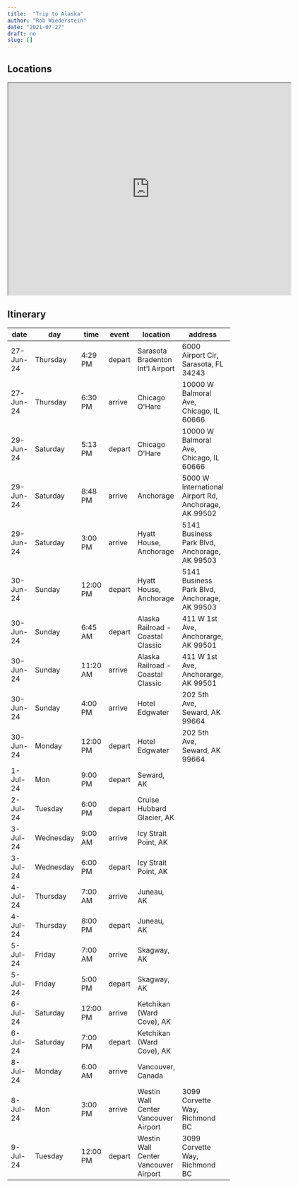 ```yaml
---
title:  "Trip to Alaska"
author: "Rob Wiederstein"
date: "2021-07-27"
draft: no
slug: []
---
```


## Locations

<iframe src="https://www.google.com/maps/d/u/0/edit?mid=1MlQ3FddAE2omXKjZCjg5tALNEufmNkY&usp=sharing" width="640" height="480"></iframe>

## Itinerary

| date      | day       | time     | event  | location                             | address                                              | website                                                                                                 |
| --------- | --------- | -------- | ------ | ------------------------------------ | ---------------------------------------------------- | ------------------------------------------------------------------------------------------------------- |
| 27-Jun-24 | Thursday  | 4:29 PM  | depart | Sarasota Bradenton Int'l Airport     | 6000 Airport Cir, Sarasota, FL 34243                 | http://srq-airport.com/                                                                                 |
| 27-Jun-24 | Thursday  | 6:30 PM  | arrive | Chicago O'Hare                       | 10000 W Balmoral Ave, Chicago, IL 60666              | [https://www.flychicago.com](https://www.flychicago.com/)                                               |
| 29-Jun-24 | Saturday  | 5:13 PM  | depart | Chicago O'Hare                       | 10000 W Balmoral Ave, Chicago, IL 60666              | [https://www.flychicago.com](https://www.flychicago.com/)                                               |
| 29-Jun-24 | Saturday  | 8:48 PM  | arrive | Anchorage                            | 5000 W International Airport Rd, Anchorage, AK 99502 | [https://dot.alaska.gov/anc/](https://dot.alaska.gov/anc/)                                              |
| 29-Jun-24 | Saturday  | 3:00 PM  | arrive | Hyatt House, Anchorage               | 5141 Business Park Blvd, Anchorage, AK 99503         | [https://www.hyatt.com](https://www.hyatt.com/)                                                         |
| 30-Jun-24 | Sunday    | 12:00 PM | depart | Hyatt House, Anchorage               | 5141 Business Park Blvd, Anchorage, AK 99503         | [https://www.hyatt.com](https://www.hyatt.com/)                                                         |
| 30-Jun-24 | Sunday    | 6:45 AM  | depart | Alaska Railroad - Coastal Classic    | 411 W 1st Ave, Anchorarge, AK 99501                  | [https://www.alaskarailroad.com/](https://www.alaskarailroad.com/)                                      |
| 30-Jun-24 | Sunday    | 11:20 AM | arrive | Alaska Railroad - Coastal Classic    | 411 W 1st Ave, Anchorarge, AK 99501                  | [https://www.alaskarailroad.com/](https://www.alaskarailroad.com/)                                      |
| 30-Jun-24 | Sunday    | 4:00 PM  | arrive | Hotel Edgwater                       | 202 5th Ave, Seward, AK 99664                        | [https://hoteledgewaterseward.com/](https://hoteledgewaterseward.com/)                                  |
| 30-Jun-24 | Monday    | 12:00 PM | depart | Hotel Edgwater                       | 202 5th Ave, Seward, AK 99664                        | [https://hoteledgewaterseward.com/](https://hoteledgewaterseward.com/)                                  |
| 1-Jul-24  | Mon       | 9:00 PM  | depart | Seward, AK                           |                                                      |                                                                                                         |
| 2-Jul-24  | Tuesday   | 6:00 PM  | depart | Cruise Hubbard Glacier, AK           |                                                      |                                                                                                         |
| 3-Jul-24  | Wednesday | 9:00 AM  | arrive | Icy Strait Point, AK                 |                                                      |                                                                                                         |
| 3-Jul-24  | Wednesday | 6:00 PM  | depart | Icy Strait Point, AK                 |                                                      |                                                                                                         |
| 4-Jul-24  | Thursday  | 7:00 AM  | arrive | Juneau, AK                           |                                                      |                                                                                                         |
| 4-Jul-24  | Thursday  | 8:00 PM  | depart | Juneau, AK                           |                                                      |                                                                                                         |
| 5-Jul-24  | Friday    | 7:00 AM  | arrive | Skagway, AK                          |                                                      |                                                                                                         |
| 5-Jul-24  | Friday    | 5:00 PM  | depart | Skagway, AK                          |                                                      |                                                                                                         |
| 6-Jul-24  | Saturday  | 12:00 PM | arrive | Ketchikan (Ward Cove), AK            |                                                      |                                                                                                         |
| 6-Jul-24  | Saturday  | 7:00 PM  | depart | Ketchikan (Ward Cove), AK            |                                                      |                                                                                                         |
| 8-Jul-24  | Monday    | 6:00 AM  | arrive | Vancouver, Canada                    |                                                      |                                                                                                         |
| 8-Jul-24  | Mon       | 3:00 PM  | arrive | Westin Wall Center Vancouver Airport | 3099 Corvette Way, Richmond BC                       | [hotel](https://www.marriott.com/en-us/hotels/yvrwc-the-westin-wall-centre-vancouver-airport/overview/) |
| 9-Jul-24  | Tuesday   | 12:00 PM | depart | Westin Wall Center Vancouver Airport | 3099 Corvette Way, Richmond BC                       | [hotel](https://www.marriott.com/en-us/hotels/yvrwc-the-westin-wall-centre-vancouver-airport/overview/) |
